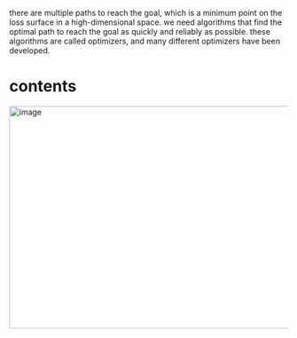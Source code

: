 there are multiple paths to reach the goal, which is a minimum point on the loss surface in a high-dimensional space. we need algorithms
that find the optimal path to reach the goal as quickly and reliably as possible.
these algorithms are called optimizers, and many different optimizers have been developed.

# contents
<img width="1024" height="401" alt="image" src="https://github.com/user-attachments/assets/d913bed2-21fc-4449-9b06-0c307175bb9e" />

